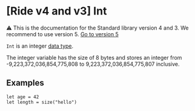 # [Ride v4 and v3] Int

:warning: This is the documentation for the Standard library version 4 and 3. We recommend to use version 5. [Go to version 5](/en/ride/data-types/int)

`Int` is an integer [data type](/en/ride/v4/data-types/).

The integer variable has the size of 8 bytes and stores an integer from -9,223,372,036,854,775,808 to 9,223,372,036,854,775,807 inclusive.

## Examples

``` ride
let age = 42
let length = size("hello")
```
